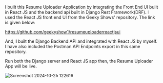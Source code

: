 I built this Resume Uploader Application by integrating the Front End UI built in React JS and the backend api built in Django Rest Framework(DRF). I used the React JS front end UI from the Geeky Shows' repository. The link is given below:

https://github.com/geekyshow1/resumeuploaderreactjsui

And, I built the Django Backend API and integrated with React JS by myself. I have also included the Postman API Endpoints export in this same repository.

Run both the Django server and React JS app then, the Resume Uploader App will be live.

![Screenshot 2024-10-25 122616](https://github.com/user-attachments/assets/f9ca569d-86eb-49ac-89bf-8a5ffff10ac3)
